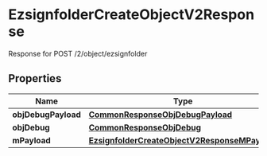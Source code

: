 

# EzsignfolderCreateObjectV2Response

Response for POST /2/object/ezsignfolder

## Properties

| Name | Type | Description | Notes |
|------------ | ------------- | ------------- | -------------|
|**objDebugPayload** | [**CommonResponseObjDebugPayload**](CommonResponseObjDebugPayload.md) |  |  |
|**objDebug** | [**CommonResponseObjDebug**](CommonResponseObjDebug.md) |  |  [optional] |
|**mPayload** | [**EzsignfolderCreateObjectV2ResponseMPayload**](EzsignfolderCreateObjectV2ResponseMPayload.md) |  |  |



